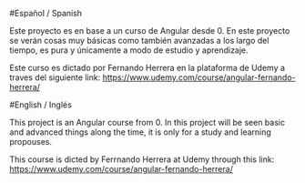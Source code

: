 #Español / Spanish

Este proyecto es en base a un curso de Angular desde 0.
En este proyecto se verán cosas muy básicas como también avanzadas a los largo del tiempo, es pura y únicamente a modo de estudio y aprendizaje.

Este curso es dictado por Fernando Herrera en la plataforma de Udemy
a traves del siguiente link: https://www.udemy.com/course/angular-fernando-herrera/

#English / Inglés

This project is an Angular course from 0.
In this project will be seen basic and advanced things along the time, it is only for a study and learning propouses.

This course is dicted by Ferrnando Herrera at Udemy through this link: https://www.udemy.com/course/angular-fernando-herrera/

